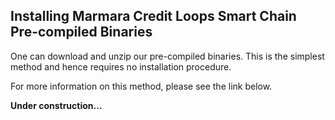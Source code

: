 ## Installing Marmara Credit Loops Smart Chain Pre-compiled Binaries

One can download and unzip our pre-compiled binaries. This is the simplest method and hence requires no installation procedure.

For more information on this method, please see the link below.

**Under construction...**